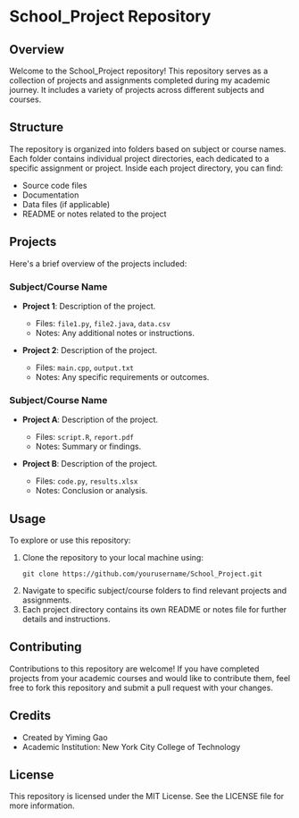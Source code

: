 # School_Project Repository

## Overview
Welcome to the School_Project repository! This repository serves as a collection of projects and assignments completed during my academic journey. It includes a variety of projects across different subjects and courses.

## Structure
The repository is organized into folders based on subject or course names. Each folder contains individual project directories, each dedicated to a specific assignment or project. Inside each project directory, you can find:
- Source code files
- Documentation
- Data files (if applicable)
- README or notes related to the project

## Projects
Here's a brief overview of the projects included:

### Subject/Course Name
- **Project 1**: Description of the project.
  - Files: `file1.py`, `file2.java`, `data.csv`
  - Notes: Any additional notes or instructions.

- **Project 2**: Description of the project.
  - Files: `main.cpp`, `output.txt`
  - Notes: Any specific requirements or outcomes.

### Subject/Course Name
- **Project A**: Description of the project.
  - Files: `script.R`, `report.pdf`
  - Notes: Summary or findings.

- **Project B**: Description of the project.
  - Files: `code.py`, `results.xlsx`
  - Notes: Conclusion or analysis.

## Usage
To explore or use this repository:
1. Clone the repository to your local machine using:
   ```
   git clone https://github.com/yourusername/School_Project.git
   ```
2. Navigate to specific subject/course folders to find relevant projects and assignments.
3. Each project directory contains its own README or notes file for further details and instructions.

## Contributing
Contributions to this repository are welcome! If you have completed projects from your academic courses and would like to contribute them, feel free to fork this repository and submit a pull request with your changes.

## Credits
- Created by Yiming Gao
- Academic Institution: New York City College of Technology

## License
This repository is licensed under the MIT License. See the LICENSE file for more information.
